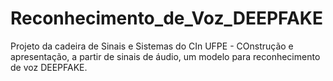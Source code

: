 # Reconhecimento_de_Voz_DEEPFAKE
Projeto da cadeira de Sinais e Sistemas do CIn UFPE - COnstrução e apresentação, a partir de sinais de áudio, um modelo para reconhecimento de voz DEEPFAKE.
